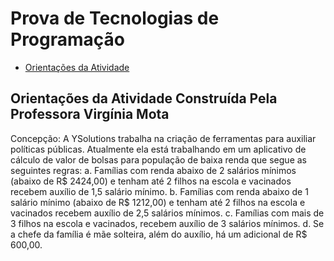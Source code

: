 <h1> Prova de Tecnologias de Programação</h1>

* [Orientações da Atividade](#Orientações-da-Atividade-Construída-Pela-Professora-Virgínia-Mota)
<h2 name = Orientações-da-Atividade-Construída-Pela-Professora-Virgínia-Mota >Orientações da Atividade Construída Pela Professora Virgínia Mota</h2>

Concepção: A YSolutions trabalha na criação de ferramentas para auxiliar políticas
públicas. Atualmente ela está trabalhando em um aplicativo de cálculo de valor de
bolsas para população de baixa renda que segue as seguintes regras:
a. Famílias com renda abaixo de 2 salários mínimos (abaixo de R$ 2424,00) e
tenham até 2 filhos na escola e vacinados recebem auxílio de 1,5 salário
mínimo.
b. Famílias com renda abaixo de 1 salário mínimo (abaixo de R$ 1212,00) e
tenham até 2 filhos na escola e vacinados recebem auxílio de 2,5 salários
mínimos.
c. Famílias com mais de 3 filhos na escola e vacinados, recebem auxílio de 3
salários mínimos.
d. Se a chefe da família é mãe solteira, além do auxílio, há um adicional de R$
600,00.

